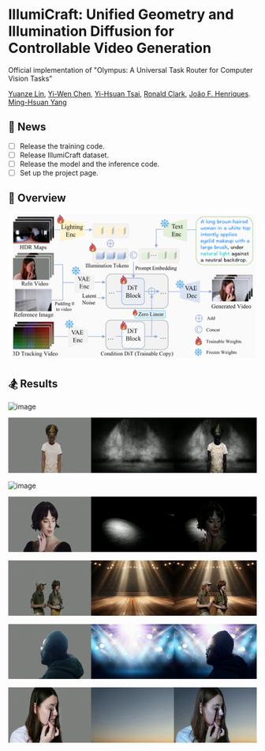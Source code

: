 # IllumiCraft: Unified Geometry and Illumination Diffusion for Controllable Video Generation  <br />

Official implementation of "Olympus: A Universal Task Router for Computer Vision Tasks" 

[Yuanze Lin](https://yuanze-lin.me/), [Yi-Wen Chen](https://wenz116.github.io/), [Yi-Hsuan Tsai](https://sites.google.com/site/yihsuantsai/), [Ronald Clark](https://www.ron-clark.com/), [João F. Henriques](https://www.robots.ox.ac.uk/~joao/). [Ming-Hsuan Yang](https://faculty.ucmerced.edu/mhyang/)

## :mega:  News
- [ ] Release the training code.
- [ ] Release IllumiCraft dataset.
- [ ] Release the model and the inference code.
- [ ] Set up the project page.
  
## :low_brightness: Overview 

![image](https://github.com/yuanze-lin/IllumiCraft/blob/main/assets/framework.png)

## :snowboarder: Results
<img width="800" alt="image" src="https://github.com/user-attachments/assets/45fcec9b-ec34-40a5-8809-e261c79e48a1"/>

![image](https://github.com/yuanze-lin/IllumiCraft/blob/main/examples/1.gif)


<img width="565" alt="image" src="https://github.com/user-attachments/assets/372d8fec-db53-4c35-b668-76055472e96b" />

![image](https://github.com/yuanze-lin/IllumiCraft/blob/main/examples/2.gif)

![image](https://github.com/yuanze-lin/IllumiCraft/blob/main/examples/3.gif)

![image](https://github.com/yuanze-lin/IllumiCraft/blob/main/examples/4.gif)

![image](https://github.com/yuanze-lin/IllumiCraft/blob/main/examples/5.gif)
